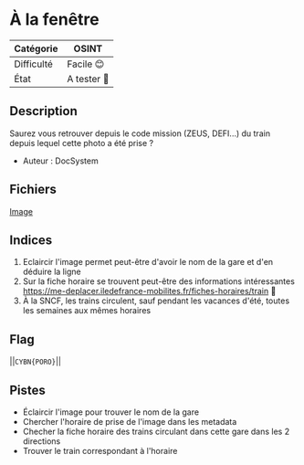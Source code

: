 # À la fenêtre

| Catégorie  | OSINT       |
|------------|-------------|
| Difficulté | Facile 😊   |
| État       | A tester 🎯 |
## Description

Saurez vous retrouver depuis le code mission (ZEUS, DEFI...) du train depuis lequel cette photo a été prise ?

- Auteur : DocSystem

## Fichiers
[Image](image.jpeg)


## Indices
1. Eclaircir l'image permet peut-être d'avoir le nom de la gare et d'en déduire la ligne
2. Sur la fiche horaire se trouvent peut-être des informations intéressantes https://me-deplacer.iledefrance-mobilites.fr/fiches-horaires/train 👀
3. À la SNCF, les trains circulent, sauf pendant les vacances d'été, toutes les semaines aux mêmes horaires

## Flag
||`CYBN{PORO}`||

## Pistes
* Éclaircir l'image pour trouver le nom de la gare
* Chercher l'horaire de prise de l'image dans les metadata
* Checher la fiche horaire des trains circulant dans cette gare dans les 2 directions
* Trouver le train correspondant à l'horaire
